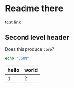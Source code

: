 
# Readme there

[test link](new.md)

## Second level header

Does this produce `code`?

```php
echo "JSON"
```


|hello | world |
|------|-------|
|1     | 2     |
